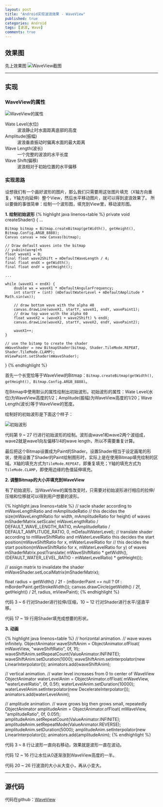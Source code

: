 ```yaml
---
layout: post
title: "Android实现波浪效果 - WaveView"
published: true
categories: Android
tags: [波浪, Wave]
comments: true
---
```


## 效果图
先上效果图
![WaveView截图](/images/2015-9-8-Wave-View/screenshot.gif)

---

## 实现
### WaveView的属性
![WaveView的属性](/images/2015-9-8-Wave-View/terms.png)
<dl>
    <dt>Wate Level(水位)</dt>
    <dd>波浪静止时水面距离底部的高度</dd>
    <dt>Amplitude(振幅)</dt>
    <dd>波浪垂直振动时偏离水面的最大距离</dd>
    <dt>Wave Length(波长)</dt>
    <dd>一个完整的波浪的水平长度</dd>
    <dt>Wave Shift(偏移)</dt>
    <dd>波浪相对于初始位置的水平偏移</dd>
</dl>

<!--more-->

### 实现思路
设想我们有一个画好波形的图片，那么我们只需要用这张图片填充（X轴方向重复，Y轴方向延伸）整个View，然后水平移动图片，就可以得到波浪效果了。
所以要做的事很简单：绘制一个波形图，填充到View里，移动波形图。

**1. 绘制初始波形**
{% highlight java linenos=table %}
private void createShader() {
    ...

    Bitmap bitmap = Bitmap.createBitmap(getWidth(), getHeight(), Bitmap.Config.ARGB_8888);
    Canvas canvas = new Canvas(bitmap);

    // Draw default waves into the bitmap
    // y=Asin(ωx+φ)+h
    float waveX1 = 0;
    final float wave2Shift = mDefaultWaveLength / 4;
    final float endX = getWidth();
    final float endY = getHeight();

    ...

    while (waveX1 < endX) {
        double wx = waveX1 * mDefaultAngularFrequency;
        int startY = (int) (mDefaultWaterLevel + mDefaultAmplitude * Math.sin(wx));

        // draw bottom wave with the alpha 40
        canvas.drawLine(waveX1, startY, waveX1, endY, wavePaint1);
        // draw top wave with the alpha 60
        float waveX2 = (waveX1 + wave2Shift) % endX;
        canvas.drawLine(waveX2, startY, waveX2, endY, wavePaint2);

        waveX1++;
    }

    // use the bitamp to create the shader
    mWaveShader = new BitmapShader(bitmap, Shader.TileMode.REPEAT, Shader.TileMode.CLAMP);
    mViewPaint.setShader(mWaveShader);
}
{% endhighlight %}

首先一个长宽恰等于WaveView的Bitmap：`Bitmap.createBitmap(getWidth(), getHeight(), Bitmap.Config.ARGB_8888)`。

在Bitmap中使用默认的属性绘制出初始波形。初始波形的属性：Wate Level(水位)为WaveView高度的1/2；Amplitude(振幅)为WaveView高度的1/20；Wave Length(波长)等于WaveView的宽度。

绘制好的初始波形是下面这个样子：

![初始波形](/images/2015-9-8-Wave-View/default-wave.png)

代码第 9 ~ 27 行进行初始波形的绘制。波形由wave1和wave2两个波组成，wave2就是wave1向左偏移1/4的wave length，所以不需要重复计算。

最后把这个Bitmap设置成为Paint的Shader。设置Shader相当于设定画笔的形状，使用设置了Shader的Paint绘制图形时，实际上是在使用Bitmap填充绘制的区域。X轴的填充方式为`TileMode.REPEAT`，即重复填充；Y轴的填充方式为`TileMode.CLAMP`，即使用边缘的色值延伸填充。

**2. 调整Bitmap的大小并填充到WaveView**

有了初始波形，当WaveView的属性改变时，只需要对初始波形进行相应的拉伸/压缩和位移就可以得到用户想要的波形。

{% highlight java linenos=table %}
// sacle shader according to mWaveLengthRatio and mAmplitudeRatio
// this decides the size(mWaveLengthRatio for width, mAmplitudeRatio for height) of waves
mShaderMatrix.setScale(
        mWaveLengthRatio / DEFAULT_WAVE_LENGTH_RATIO,
        mAmplitudeRatio / DEFAULT_AMPLITUDE_RATIO,
        0,
        mDefaultWaterLevel);
// translate shader according to mWaveShiftRatio and mWaterLevelRatio this decides the start position(mWaveShiftRatio for x, mWaterLevelRatio for 
// this decides the start position(mWaveShiftRatio for x, mWaterLevelRatio for y) of waves
mShaderMatrix.postTranslate(
        mWaveShiftRatio * getWidth(),
        (DEFAULT_WATER_LEVEL_RATIO - mWaterLevelRatio) * getHeight());

// assign matrix to invalidate the shader
mWaveShader.setLocalMatrix(mShaderMatrix);

float radius = getWidth() / 2f
        - (mBorderPaint == null ? 0f : mBorderPaint.getStrokeWidth());
canvas.drawCircle(getWidth() / 2f, getHeight() / 2f, radius, mViewPaint);
{% endhighlight %}

代码 3 ~ 6 行对Shader进行拉伸/压缩，10 ~ 12 行对Shader进行水平/竖直平移。

代码 17 ~ 19 行用Shader填充成想要的形状。


**3. 动画**

{% highlight java linenos=table %}
// horizontal animation.
// wave waves infinitely.
ObjectAnimator waveShiftAnim = ObjectAnimator.ofFloat(
        mWaveView, "waveShiftRatio", 0f, 1f);
waveShiftAnim.setRepeatCount(ValueAnimator.INFINITE);
waveShiftAnim.setDuration(1000);
waveShiftAnim.setInterpolator(new LinearInterpolator());
animators.add(waveShiftAnim);

// vertical animation.
// water level increases from 0 to center of WaveView
ObjectAnimator waterLevelAnim = ObjectAnimator.ofFloat(
        mWaveView, "waterLevelRatio", 0f, 0.5f);
waterLevelAnim.setDuration(10000);
waterLevelAnim.setInterpolator(new DecelerateInterpolator());
animators.add(waterLevelAnim);

// amplitude animation.
// wave grows big then grows small, repeatedly
ObjectAnimator amplitudeAnim = ObjectAnimator.ofFloat(
        mWaveView, "amplitudeRatio", 0f, 0.05f);
amplitudeAnim.setRepeatCount(ValueAnimator.INFINITE);
amplitudeAnim.setRepeatMode(ValueAnimator.REVERSE);
amplitudeAnim.setDuration(5000);
amplitudeAnim.setInterpolator(new LinearInterpolator());
animators.add(amplitudeAnim);
{% endhighlight %}

代码 3 ~ 8 行让波形一直向右移动，效果就是波形一直在波动。

代码 12 ~ 16 行让水位从0逐渐涨到WaveView高度的一半。

代码 20 ~ 26 行波浪的大小从大变小，再从小变大。

---

## 源代码
代码在github：[WaveView](https://github.com/gelitenight/WaveView)
